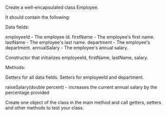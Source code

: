 Create a well-encapsulated class Employee.

It should contain the following:

Data fields:

employeeId - The employee id.
firstName	 - The employee's first name.
lastName	- The employee's last name.
department - The employee's department.
annualSalary - The employee's annual salary.

Constructor that initializes employeeId, firstName, lastName, salary.

Methods:

Getters for all data fields.
Setters for employeeId and department.

raiseSalary(double percent) - increases the current annual salary by the percentage provided


Create one object of the class in the main method and call getters, setters and other methods to test your class.



